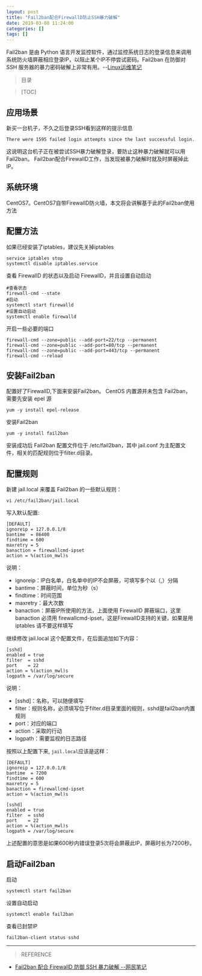 ```yaml
---
layout: post
title: "Fail2ban配合FirewallD防止SSH暴力破解"
date: 2019-03-08 11:24:00
categories: []
tags: []
---
```

Fail2ban 是由 Python 语言开发监控软件，通过监控系统日志的登录信息来调用系统防火墙屏蔽相应登录IP，以阻止某个IP不停尝试密码。Fail2ban 在防御对 SSH 服务器的暴力密码破解上非常有用。<!--more-->--[Linux运维笔记](https://linuxeye.com/455.html "Linux运维笔记")
> 目录

> [TOC]


## 应用场景
新买一台机子，不久之后登录SSH看到这样的提示信息
```
There were 1595 failed login attempts since the last successful login.
```
这说明这台机子正在被尝试SSH暴力破解登录，要防止这种暴力破解就可以用Fail2ban。
Fail2ban配合FirewallD工作，当发现被暴力破解时就及时屏蔽掉此IP。
## 系统环境
CentOS7。CentOS7自带FirewallD防火墙，本文将会讲解基于此的Fail2ban使用方法
## 配置方法
如果已经安装了iptables，建议先关掉iptables
```shell
service iptables stop
systemctl disable iptables.service
```
查看 FirewallD 的状态以及启动 FirewallD，并且设置自动启动
```shell
#查看状态
firewall-cmd --state
#启动
systemctl start firewalld
#设置自动启动
systemctl enable firewalld
```
开启一些必要的端口
```shell
firewall-cmd --zone=public --add-port=22/tcp --permanent
firewall-cmd --zone=public --add-port=80/tcp --permanent
firewall-cmd --zone=public --add-port=443/tcp --permanent
firewall-cmd --reload
```
## 安装Fail2ban
配置好了FirewallD,下面来安装Fail2ban。
CentOS 内置源并未包含 Fail2ban，需要先安装 epel 源
```shell
yum -y install epel-release
```
安装Fail2ban
```shell
yum -y install fail2ban
```
安装成功后 Fail2ban 配置文件位于 /etc/fail2ban，其中 jail.conf 为主配置文件，相关的匹配规则位于filter.d目录。
## 配置规则
新建 jail.local 来覆盖 Fail2ban 的一些默认规则：
```shell
vi /etc/fail2ban/jail.local
```
写入默认配置:
```shell
[DEFAULT]
ignoreip = 127.0.0.1/8
bantime  = 86400
findtime = 600
maxretry = 5
banaction = firewallcmd-ipset
action = %(action_mwl)s
```
说明：
- ignoreip：IP白名单，白名单中的IP不会屏蔽，可填写多个以（,）分隔
- bantime：屏蔽时间，单位为秒（s）
- findtime：时间范围
- maxretry：最大次数
- banaction：屏蔽IP所使用的方法，上面使用 FirewallD 屏蔽端口，这里 banaction 必须用 firewallcmd-ipset，这是FirewallD支持的关键，如果是用 iptables 请不要这样填写

继续修改 jail.local 这个配置文件，在后面追加如下内容：
```shell
[sshd]
enabled = true
filter  = sshd
port    = 22
action = %(action_mwl)s
logpath = /var/log/secure
```
说明：
- [sshd]：名称，可以随便填写
- filter：规则名称，必须填写位于filter.d目录里面的规则，sshd是fail2ban内置规则
- port：对应的端口
- action：采取的行动
- logpath：需要监视的日志路径

按照以上配置下来, `jail.local`应该是这样：
```shell
[DEFAULT]
ignoreip = 127.0.0.1/8
bantime  = 7200
findtime = 600
maxretry = 5
banaction = firewallcmd-ipset
action = %(action_mwl)s
 
[sshd]
enabled = true
filter  = sshd
port    = 22
action = %(action_mwl)s
logpath = /var/log/secure
```
上述配置的意思是如果600秒内错误登录5次将会屏蔽此IP，屏蔽时长为7200秒。
## 启动Fail2ban
启动
```shell
systemctl start fail2ban
```
设置自动启动
```shell
systemctl enable fail2ban
```
查看已封禁IP
```shell
fail2ban-client status sshd
```

------------
> REFERENCE
- [Fail2ban 配合 FirewallD 防御 SSH 暴力破解  --网民笔记](https://wangminbiji.com/Fail2ban-defense-ssh-brute-force-with-FirewallD.html "Fail2ban 配合 FirewallD 防御 SSH 暴力破解  --网民笔记")